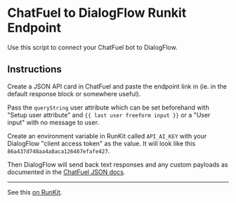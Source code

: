 # ChatFuel to DialogFlow Runkit Endpoint
Use this script to connect your ChatFuel bot to DialogFlow.

## Instructions
Create a JSON API card in ChatFuel and paste the endpoint link in (ie. in the default response block or somewhere useful).

Pass the `queryString` user attribute which can be set beforehand with "Setup user attribute" and `{{ last user freeform input }}` or a "User input" with no message to user.

Create an environment variable in RunKit called `API_AI_KEY` with your DialogFlow "client access token" as the value. It will look like this `86a437d748aa4a8aca126487efafe427`.

Then DialogFlow will send back text responses and any custom payloads as documented in the [ChatFuel JSON docs](http://docs.chatfuel.com/plugins/plugin-documentation/json-api).

---

See this [on RunKit](https://runkit.com/phocks/chatfuel-to-dialogflow-endpoint).
